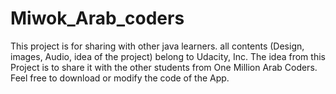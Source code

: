 # Miwok_Arab_coders
This project is for sharing with other java learners. all contents (Design, images, Audio, idea of the project) belong to Udacity, Inc.
The idea from this Project is to share it with the other students from One Million Arab Coders.
Feel free to download or modify the code of the App.

